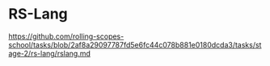 # RS-Lang
https://github.com/rolling-scopes-school/tasks/blob/2af8a29097787fd5e6fc44c078b881e0180dcda3/tasks/stage-2/rs-lang/rslang.md
